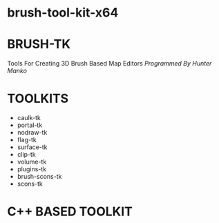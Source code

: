 # brush-tool-kit-x64
 BRUSH-TK
==========

Tools For Creating 3D Brush Based Map Editors *Programmed By Hunter Manko*

 TOOLKITS
==========
- caulk-tk
- portal-tk
- nodraw-tk
- flag-tk
- surface-tk
- clip-tk
- volume-tk
- plugins-tk
- brush-scons-tk
- scons-tk

 C++ BASED TOOLKIT
===================
